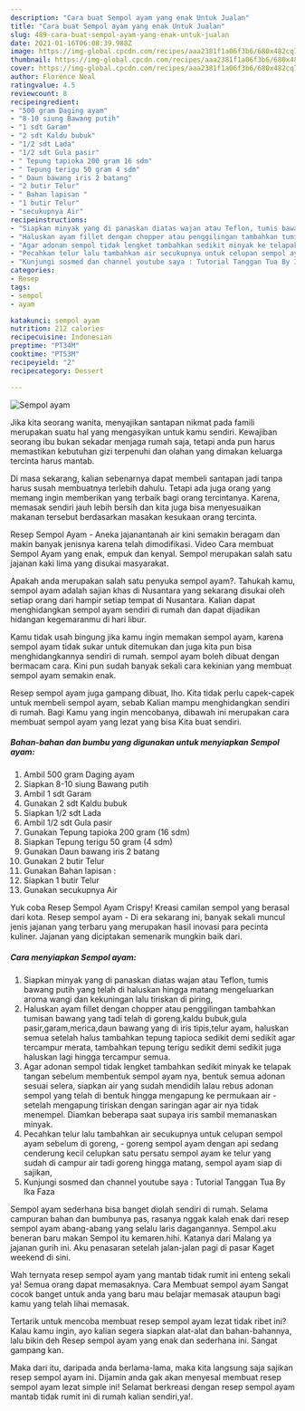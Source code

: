 ```yaml
---
description: "Cara buat Sempol ayam yang enak Untuk Jualan"
title: "Cara buat Sempol ayam yang enak Untuk Jualan"
slug: 489-cara-buat-sempol-ayam-yang-enak-untuk-jualan
date: 2021-01-16T06:08:39.988Z
image: https://img-global.cpcdn.com/recipes/aaa2381f1a06f3b6/680x482cq70/sempol-ayam-foto-resep-utama.jpg
thumbnail: https://img-global.cpcdn.com/recipes/aaa2381f1a06f3b6/680x482cq70/sempol-ayam-foto-resep-utama.jpg
cover: https://img-global.cpcdn.com/recipes/aaa2381f1a06f3b6/680x482cq70/sempol-ayam-foto-resep-utama.jpg
author: Florence Neal
ratingvalue: 4.5
reviewcount: 8
recipeingredient:
- "500 gram Daging ayam"
- "8-10 siung Bawang putih"
- "1 sdt Garam"
- "2 sdt Kaldu bubuk"
- "1/2 sdt Lada"
- "1/2 sdt Gula pasir"
- " Tepung tapioka 200 gram 16 sdm"
- " Tepung terigu 50 gram 4 sdm"
- " Daun bawang iris 2 batang"
- "2 butir Telur"
- " Bahan lapisan "
- "1 butir Telur"
- "secukupnya Air"
recipeinstructions:
- "Siapkan minyak yang di panaskan diatas wajan atau Teflon, tumis bawang putih yang telah di haluskan hingga matang mengeluarkan aroma wangi dan kekuningan lalu tiriskan di piring,"
- "Haluskan ayam fillet dengan chopper atau penggilingan tambahkan tumisan bawang yang tadi telah di goreng,kaldu bubuk,gula pasir,garam,merica,daun bawang yang di iris tipis,telur ayam, haluskan semua setelah halus tambahkan tepung tapioca sedikit demi sedikit agar tercampur merata, tambahkan tepung terigu sedikit demi sedikit juga haluskan lagi hingga tercampur semua."
- "Agar adonan sempol tidak lengket tambahkan sedikit minyak ke telapak tangan sebelum membentuk sempol ayam nya, bentuk semua adonan sesuai selera, siapkan air yang sudah mendidih lalau rebus adonan sempol yang telah di bentuk hingga mengapung ke permukaan air setelah mengapung tiriskan dengan saringan agar air nya tidak menempel. Diamkan beberapa saat supaya iris sambil memanaskan minyak."
- "Pecahkan telur lalu tambahkan air secukupnya untuk celupan sempol ayam sebelum di goreng, goreng sempol ayam dengan api sedang cenderung kecil celupkan satu persatu sempol ayam ke telur yang sudah di campur air tadi goreng hingga matang, sempol ayam siap di sajikan,"
- "Kunjungi sosmed dan channel youtube saya : Tutorial Tanggan Tua By Ika Faza"
categories:
- Resep
tags:
- sempol
- ayam

katakunci: sempol ayam 
nutrition: 212 calories
recipecuisine: Indonesian
preptime: "PT34M"
cooktime: "PT53M"
recipeyield: "2"
recipecategory: Dessert

---
```



![Sempol ayam](https://img-global.cpcdn.com/recipes/aaa2381f1a06f3b6/680x482cq70/sempol-ayam-foto-resep-utama.jpg)

Jika kita seorang wanita, menyajikan santapan nikmat pada famili merupakan suatu hal yang mengasyikan untuk kamu sendiri. Kewajiban seorang ibu bukan sekadar menjaga rumah saja, tetapi anda pun harus memastikan kebutuhan gizi terpenuhi dan olahan yang dimakan keluarga tercinta harus mantab.

Di masa  sekarang, kalian sebenarnya dapat membeli santapan jadi tanpa harus susah membuatnya terlebih dahulu. Tetapi ada juga orang yang memang ingin memberikan yang terbaik bagi orang tercintanya. Karena, memasak sendiri jauh lebih bersih dan kita juga bisa menyesuaikan makanan tersebut berdasarkan masakan kesukaan orang tercinta. 

Resep Sempol Ayam - Aneka jajanantanah air kini semakin beragam dan makin banyak jenisnya karena telah dimodifikasi. Video Cara membuat Sempol Ayam yang enak, empuk dan kenyal. Sempol merupakan salah satu jajanan kaki lima yang disukai masyarakat.

Apakah anda merupakan salah satu penyuka sempol ayam?. Tahukah kamu, sempol ayam adalah sajian khas di Nusantara yang sekarang disukai oleh setiap orang dari hampir setiap tempat di Nusantara. Kalian dapat menghidangkan sempol ayam sendiri di rumah dan dapat dijadikan hidangan kegemaranmu di hari libur.

Kamu tidak usah bingung jika kamu ingin memakan sempol ayam, karena sempol ayam tidak sukar untuk ditemukan dan juga kita pun bisa menghidangkannya sendiri di rumah. sempol ayam boleh dibuat dengan bermacam cara. Kini pun sudah banyak sekali cara kekinian yang membuat sempol ayam semakin enak.

Resep sempol ayam juga gampang dibuat, lho. Kita tidak perlu capek-capek untuk membeli sempol ayam, sebab Kalian mampu menghidangkan sendiri di rumah. Bagi Kamu yang ingin mencobanya, dibawah ini merupakan cara membuat sempol ayam yang lezat yang bisa Kita buat sendiri.

<!--inarticleads1-->

##### Bahan-bahan dan bumbu yang digunakan untuk menyiapkan Sempol ayam:

1. Ambil 500 gram Daging ayam
1. Siapkan 8-10 siung Bawang putih
1. Ambil 1 sdt Garam
1. Gunakan 2 sdt Kaldu bubuk
1. Siapkan 1/2 sdt Lada
1. Ambil 1/2 sdt Gula pasir
1. Gunakan  Tepung tapioka 200 gram (16 sdm)
1. Siapkan  Tepung terigu 50 gram (4 sdm)
1. Gunakan  Daun bawang iris 2 batang
1. Gunakan 2 butir Telur
1. Gunakan  Bahan lapisan :
1. Siapkan 1 butir Telur
1. Gunakan secukupnya Air


Yuk coba Resep Sempol Ayam Crispy! Kreasi camilan sempol yang berasal dari kota. Resep sempol ayam - Di era sekarang ini, banyak sekali muncul jenis jajanan yang terbaru yang merupakan hasil inovasi para pecinta kuliner. Jajanan yang diciptakan semenarik mungkin baik dari. 

<!--inarticleads2-->

##### Cara menyiapkan Sempol ayam:

1. Siapkan minyak yang di panaskan diatas wajan atau Teflon, tumis bawang putih yang telah di haluskan hingga matang mengeluarkan aroma wangi dan kekuningan lalu tiriskan di piring,
1. Haluskan ayam fillet dengan chopper atau penggilingan tambahkan tumisan bawang yang tadi telah di goreng,kaldu bubuk,gula pasir,garam,merica,daun bawang yang di iris tipis,telur ayam, haluskan semua setelah halus tambahkan tepung tapioca sedikit demi sedikit agar tercampur merata, tambahkan tepung terigu sedikit demi sedikit juga haluskan lagi hingga tercampur semua.
1. Agar adonan sempol tidak lengket tambahkan sedikit minyak ke telapak tangan sebelum membentuk sempol ayam nya, bentuk semua adonan sesuai selera, siapkan air yang sudah mendidih lalau rebus adonan sempol yang telah di bentuk hingga mengapung ke permukaan air - setelah mengapung tiriskan dengan saringan agar air nya tidak menempel. Diamkan beberapa saat supaya iris sambil memanaskan minyak.
1. Pecahkan telur lalu tambahkan air secukupnya untuk celupan sempol ayam sebelum di goreng, - goreng sempol ayam dengan api sedang cenderung kecil celupkan satu persatu sempol ayam ke telur yang sudah di campur air tadi goreng hingga matang, sempol ayam siap di sajikan,
1. Kunjungi sosmed dan channel youtube saya : Tutorial Tanggan Tua By Ika Faza


Sempol ayam sederhana bisa banget diolah sendiri di rumah. Selama campuran bahan dan bumbunya pas, rasanya nggak kalah enak dari resep sempol ayam abang-abang yang selalu laris dagangannya. Sempol.aku beneran baru makan Sempol itu kemaren.hihi. Katanya dari Malang ya jajanan gurih ini. Aku penasaran setelah jalan-jalan pagi di pasar Kaget weekend di sini. 

Wah ternyata resep sempol ayam yang mantab tidak rumit ini enteng sekali ya! Semua orang dapat memasaknya. Cara Membuat sempol ayam Sangat cocok banget untuk anda yang baru mau belajar memasak ataupun bagi kamu yang telah lihai memasak.

Tertarik untuk mencoba membuat resep sempol ayam lezat tidak ribet ini? Kalau kamu ingin, ayo kalian segera siapkan alat-alat dan bahan-bahannya, lalu bikin deh Resep sempol ayam yang enak dan sederhana ini. Sangat gampang kan. 

Maka dari itu, daripada anda berlama-lama, maka kita langsung saja sajikan resep sempol ayam ini. Dijamin anda gak akan menyesal membuat resep sempol ayam lezat simple ini! Selamat berkreasi dengan resep sempol ayam mantab tidak rumit ini di rumah kalian sendiri,ya!.

